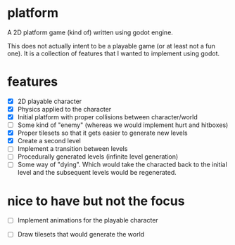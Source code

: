 # platform
A 2D platform game (kind of) written using godot engine.

This does not actually intent to be a playable game (or at least not a fun one). It is a collection of features that I wanted to implement using godot. 


# features
- [X] 2D playable character
- [X] Physics applied to the character
- [X] Initial platform with proper collisions between character/world
- [ ] Some kind of "enemy" (whereas we would implement hurt and hitboxes)
- [X] Proper tilesets so that it gets easier to generate new levels
- [X] Create a second level
- [ ] Implement a transition between levels
- [ ] Procedurally generated levels (infinite level generation)
- [ ] Some way of "dying". Which would take the characted back to the initial level and the subsequent levels would be regenerated. 

# nice to have but not the focus
- [ ] Implement animations for the playable character
- [ ] Draw tilesets that would generate the world

